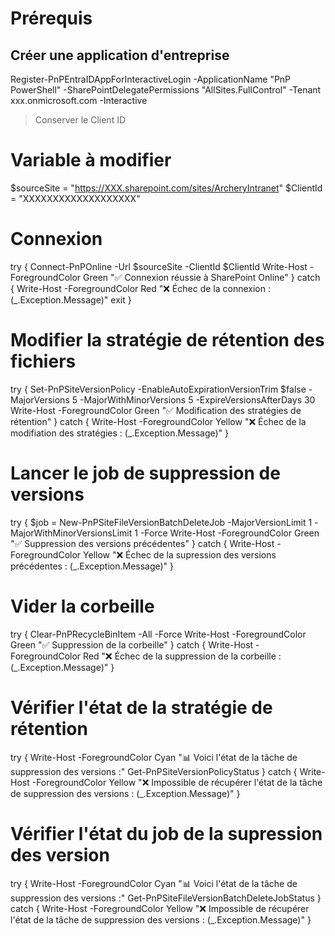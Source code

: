 # Prérequis
## Créer une application d'entreprise 

Register-PnPEntraIDAppForInteractiveLogin -ApplicationName "PnP PowerShell" -SharePointDelegatePermissions "AllSites.FullControl" -Tenant xxx.onmicrosoft.com -Interactive

> Conserver le Client ID

# Variable à modifier
$sourceSite = "https://XXX.sharepoint.com/sites/ArcheryIntranet"
$ClientId = "XXXXXXXXXXXXXXXXXXX"

# Connexion
try {
    Connect-PnPOnline -Url $sourceSite -ClientId $ClientId
    Write-Host -ForegroundColor Green "✅ Connexion réussie à SharePoint Online"
}
catch {
    Write-Host -ForegroundColor Red "❌ Échec de la connexion : $($_.Exception.Message)"
    exit
}

# Modifier la stratégie de rétention des fichiers
try {
    Set-PnPSiteVersionPolicy -EnableAutoExpirationVersionTrim $false -MajorVersions 5 -MajorWithMinorVersions 5 -ExpireVersionsAfterDays 30
    Write-Host -ForegroundColor Green "✅ Modification des stratégies de rétention"
}
catch {
    Write-Host -ForegroundColor Yellow "❌ Échec de la modifiation des stratégies : $($_.Exception.Message)"
}

# Lancer le job de suppression de versions
try {
    $job = New-PnPSiteFileVersionBatchDeleteJob -MajorVersionLimit 1 -MajorWithMinorVersionsLimit 1 -Force
    Write-Host -ForegroundColor Green "✅ Suppression des versions précédentes"
}
catch {
    Write-Host -ForegroundColor Yellow "❌ Échec de la supression des versions précédentes : $($_.Exception.Message)"
}

# Vider la corbeille
try {
    Clear-PnPRecycleBinItem -All -Force
    Write-Host -ForegroundColor Green "✅ Suppression de la corbeille"
}
catch {
    Write-Host -ForegroundColor Red "❌ Échec de la suppression de la corbeille : $($_.Exception.Message)"
}

# Vérifier l'état de la stratégie de rétention
try {
    Write-Host -ForegroundColor Cyan "📊 Voici l'état de la tâche de suppression des versions :"
    Get-PnPSiteVersionPolicyStatus
}
catch {
    Write-Host -ForegroundColor Yellow "❌ Impossible de récupérer l'état de la tâche de suppression des versions : $($_.Exception.Message)"
}

# Vérifier l'état du job de la supression des version
try {
    Write-Host -ForegroundColor Cyan "📊 Voici l'état de la tâche de suppression des versions :"
    Get-PnPSiteFileVersionBatchDeleteJobStatus
}
catch {
    Write-Host -ForegroundColor Yellow "❌ Impossible de récupérer l'état de la tâche de suppression des versions : $($_.Exception.Message)"
}